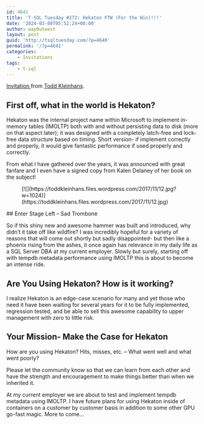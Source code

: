 ```yaml
---
id: 4641
title: 'T-SQL Tuesday #172: Hekaton FTW (For the Win)!!!'
date: '2024-03-08T05:52:24+00:00'
author: way0utwest
layout: post
guid: 'http://tsqltuesday.com/?p=4640'
permalink: '/?p=4641'
categories:
    - Invitations
tags:
    - t-sql
---
```


[Invitation ](https://toddkleinhans.wordpress.com/t-sql-tuesday-172-hekaton-for-the-win-ftw/)from [Todd Kleinhans](https://toddkleinhans.wordpress.com/).

## First off, what in the world is Hekaton?

Hekaton was the internal project name within Microsoft to implement in-memory tables (IMOLTP) both with and without persisting data to disk (more on that aspect later); it was designed with a completely latch-free and lock-free data structure based on timing. Short version- if implement correctly and properly, it would give fantastic performance if used properly and correctly.

From what I have gathered over the years, it was announced with great fanfare and I even have a signed copy from Kalen Delaney of her book on the subject!

<figure class="wp-block-image">[![](https://toddkleinhans.files.wordpress.com/2017/11/12.jpg?w=1024)](https://toddkleinhans.files.wordpress.com/2017/11/12.jpg)</figure>## Enter Stage Left – Sad Trombone

So if this shiny new and awesome hammer was built and introduced, why didn’t it take off like wildfire? I was incredibly hopeful for a variety of reasons that will come out shortly but sadly disappointed- but then like a phoenix rising from the ashes, it once again has relevance in my daily life as a SQL Server DBA at my current employer. Slowly but surely, starting off with tempdb metadata performance using IMOLTP this is about to become an intense ride.

## Are You Using Hekaton? How is it working?

I realize Hekaton is an edge-case scenario for many and yet those who need it have been waiting for several years for it to be fully implemented, regression tested, and be able to sell this awesome capability to upper management with zero to little risk.

## Your Mission- Make the Case for Hekaton

How are you using Hekaton? Hits, misses, etc. – What went well and what went poorly?

Please let the community know so that we can learn from each other and have the strength and encouragement to make things better than when we inherited it.

At my current employer we are about to test and implement tempdb metadata using IMOLTP. I have future plans for using Hekaton inside of containers on a customer by customer basis in addition to some other GPU go-fast magic. More to come…